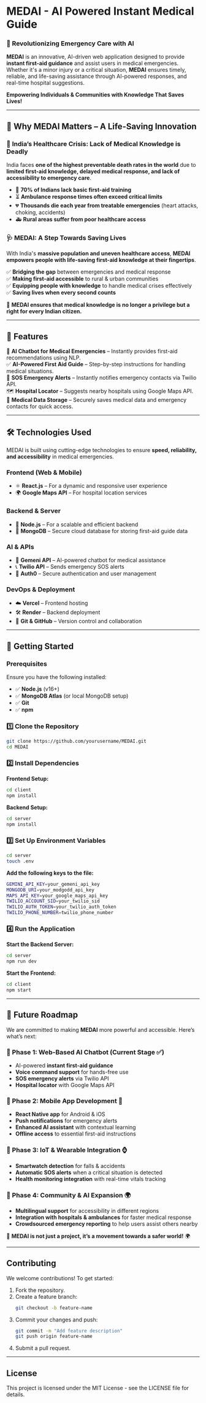 # MEDAI - AI Powered Instant Medical Guide

###  🏥 Revolutionizing Emergency Care with AI
**MEDAI** is an innovative, AI-driven web application designed to provide **instant first-aid guidance** and assist users in medical emergencies. Whether it's a minor injury or a critical situation, **MEDAI** ensures timely, reliable, and life-saving assistance through AI-powered responses, and real-time hospital suggestions.

**Empowering Individuals & Communities with Knowledge That Saves Lives!**  

---

## 🌟 Why MEDAI Matters – A Life-Saving Innovation 

### 🚨 **India’s Healthcare Crisis: Lack of Medical Knowledge is Deadly**  
India faces **one of the highest preventable death rates in the world** due to **limited first-aid knowledge, delayed medical response, and lack of accessibility to emergency care**.  

- 🏥 **70% of Indians lack basic first-aid training**  
- ⏳ **Ambulance response times often exceed critical limits**  
- 💔 **Thousands die each year from treatable emergencies** (heart attacks, choking, accidents)  
- 🚑 **Rural areas suffer from poor healthcare access**  

### 🩺 **MEDAI: A Step Towards Saving Lives**  
With India's **massive population and uneven healthcare access**, **MEDAI empowers people with life-saving first-aid knowledge at their fingertips**.  

✅ **Bridging the gap** between emergencies and medical response  
✅ **Making first-aid accessible** to rural & urban communities  
✅ **Equipping people with knowledge** to handle medical crises effectively  
✅ **Saving lives when every second counts**  

🌟 **MEDAI ensures that medical knowledge is no longer a privilege but a right for every Indian citizen.**  

---
## 🌟 Features

🤖 **AI Chatbot for Medical Emergencies** – Instantly provides first-aid recommendations using NLP.  
✅ **AI-Powered First Aid Guide** – Step-by-step instructions for handling medical situations.  
🚨 **SOS Emergency Alerts** – Instantly notifies emergency contacts via Twilio API.  
🗺️ **Hospital Locator** – Suggests nearby hospitals using Google Maps API.  
📁 **Medical Data Storage** – Securely saves medical data and emergency contacts for quick access.

---
## 🛠️ Technologies Used  

MEDAI is built using cutting-edge technologies to ensure **speed, reliability, and accessibility** in medical emergencies.  

### **Frontend (Web & Mobile)**  
- ⚛️ **React.js** – For a dynamic and responsive user experience  
- 🌍 **Google Maps API** – For hospital location services  

### **Backend & Server**  
- 🚀 **Node.js** – For a scalable and efficient backend  
- 💾 **MongoDB** – Secure cloud database for storing first-aid guide data

### **AI & APIs**  
- 🧠 **Gemeni API** – AI-powered chatbot for medical assistance  
- 📞 **Twilio API** – Sends emergency SOS alerts
- 🔐 **Auth0** – Secure authentication and user management

### **DevOps & Deployment**  
- ☁️ **Vercel** – Frontend hosting  
- 🛠️ **Render** – Backend deployment  
- 🔧 **Git & GitHub** – Version control and collaboration  

---

##  🚀 Getting Started
### **Prerequisites**
Ensure you have the following installed:
- ✅ **Node.js** (v16+)
- ✅ **MongoDB Atlas** (or local MongoDB setup)
- ✅ **Git**
- ✅ **npm** 

### **1️⃣ Clone the Repository**
```bash
git clone https://github.com/yourusername/MEDAI.git
cd MEDAI
```
### **2️⃣ Install Dependencies**
**Frontend Setup:**
```bash
cd client
npm install
```
**Backend Setup:**
```bash
cd server
npm install
```
### **3️⃣ Set Up Environment Variables**
```bash
cd server
touch .env
```
**Add the following keys to the file:**
```bash
GEMINI_API_KEY=your_gemeni_api_key
MONGODB_URI=your_modgodd_api_key
MAPS_API_KEY=your_google_maps_api_key
TWILIO_ACCOUNT_SID=your_twilio_sid
TWILIO_AUTH_TOKEN=your_twilio_auth_token
TWILIO_PHONE_NUMBER=twilio_phone_number
```
### **4️⃣ Run the Application**
**Start the Backend Server:**
```bash
cd server
npm run dev 
```
**Start the Frontend:**
```bash
cd client
npm start
```
---

## 🚀 Future Roadmap  

We are committed to making **MEDAI** more powerful and accessible. Here’s what’s next:  

### **🔹 Phase 1: Web-Based AI Chatbot (Current Stage ✅)**  
- AI-powered **instant first-aid guidance**  
- **Voice command support** for hands-free use  
- **SOS emergency alerts** via Twilio API  
- **Hospital locator** with Google Maps API  

### **🔹 Phase 2: Mobile App Development 📱**  
- **React Native app** for Android & iOS  
- **Push notifications** for emergency alerts  
- **Enhanced AI assistant** with contextual learning  
- **Offline access** to essential first-aid instructions  

### **🔹 Phase 3: IoT & Wearable Integration ⌚**  
- **Smartwatch detection** for falls & accidents  
- **Automatic SOS alerts** when a critical situation is detected  
- **Health monitoring integration** with real-time vitals tracking  

### **🔹 Phase 4: Community & AI Expansion 🌍**  
- **Multilingual support** for accessibility in different regions  
- **Integration with hospitals & ambulances** for faster medical response  
- **Crowdsourced emergency reporting** to help users assist others nearby  

🚀 **MEDAI is not just a project, it’s a movement towards a safer world!** 🌍  

---
## **Contributing**
We welcome contributions! To get started:
1. Fork the repository.
2. Create a feature branch:
   ```bash
   git checkout -b feature-name
   ```
3. Commit your changes and push:
   ```bash
   git commit -m "Add feature description"
   git push origin feature-name
   ```
4. Submit a pull request.

---

## License

This project is licensed under the MIT License - see the LICENSE file for details.









